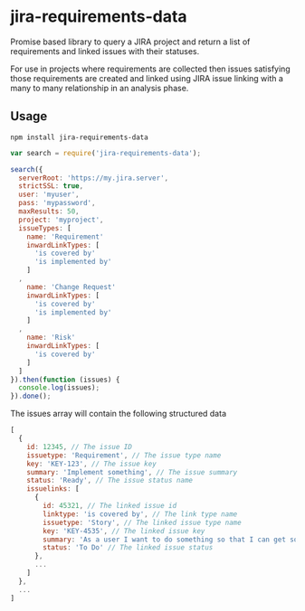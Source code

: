 # jira-requirements-data

Promise based library to query a JIRA project and return a list of requirements and linked issues with their statuses.

For use in projects where requirements are collected then issues satisfying those requirements are created and linked using JIRA issue linking with a many to many relationship in an analysis phase.

Usage
-----

```
npm install jira-requirements-data
```

```javascript
var search = require('jira-requirements-data');

search({
  serverRoot: 'https://my.jira.server',
  strictSSL: true,
  user: 'myuser',
  pass: 'mypassword',
  maxResults: 50,
  project: 'myproject',
  issueTypes: [
    name: 'Requirement'
    inwardLinkTypes: [
      'is covered by'
      'is implemented by'
    ]
  ,
    name: 'Change Request'
    inwardLinkTypes: [
      'is covered by'
      'is implemented by'
    ]
  ,
    name: 'Risk'
    inwardLinkTypes: [
      'is covered by'
    ]
  ]
}).then(function (issues) {
  console.log(issues);
}).done();
```

The issues array will contain the following structured data

```javascript
[
  {
    id: 12345, // The issue ID
    issuetype: 'Requirement', // The issue type name
    key: 'KEY-123', // The issue key
    summary: 'Implement something', // The issue summary
    status: 'Ready', // The issue status name
    issuelinks: [
      {
        id: 45321, // The linked issue id
        linktype: 'is covered by', // The link type name
        issuetype: 'Story', // The linked issue type name
        key: 'KEY-4535', // The linked issue key
        summary: 'As a user I want to do something so that I can get something', // The linked issue summary
        status: 'To Do' // The linked issue status
      },
      ...
    ]
  },
  ...
]
```
